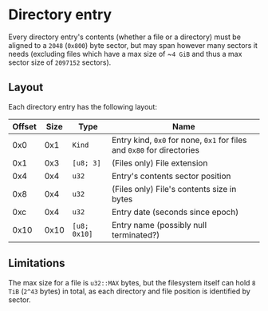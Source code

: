 # Directory entry

Every directory entry's contents (whether a file or a directory) must be aligned to a `2048` (`0x800`) byte sector,
but may span however many sectors it needs (excluding files which have a max size of ~`4 GiB` and thus a max sector
size of `2097152` sectors).

## Layout

Each directory entry has the following layout:

| Offset | Size | Type         | Name                                                                   |
| ------ | ---- | ------------ | ---------------------------------------------------------------------- |
| 0x0    | 0x1  | `Kind`       | Entry kind, `0x0` for none, `0x1` for files and `0x80` for directories |
| 0x1    | 0x3  | `[u8; 3]`    | (Files only) File extension                                            |
| 0x4    | 0x4  | `u32`        | Entry's contents sector position                                       |
| 0x8    | 0x4  | `u32`        | (Files only) File's contents size in bytes                             |
| 0xc    | 0x4  | `u32`        | Entry date (seconds since epoch)                                       |
| 0x10   | 0x10 | `[u8; 0x10]` | Entry name (possibly null terminated?)                                 |

## Limitations

The max size for a file is `u32::MAX` bytes, but the filesystem itself can hold `8 TiB` (`2^43` bytes) in total, as each
directory and file position is identified by sector.
